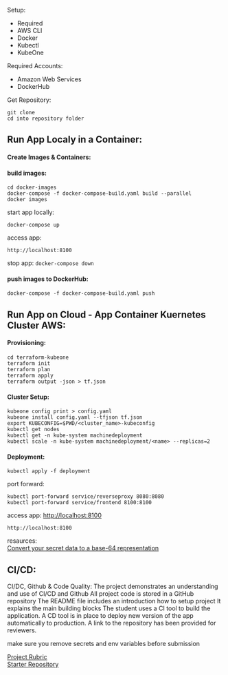 

Setup:
- Required
- AWS CLI
- Docker
- Kubectl
- KubeOne

Required Accounts:
- Amazon Web Services
- DockerHub

Get Repository:

```
git clone
cd into repository folder
```

## Run App Localy in a Container:

#### Create Images & Containers:

#### build images:
```
cd docker-images
docker-compose -f docker-compose-build.yaml build --parallel
docker images
```

start app locally:
```
docker-compose up
```

access app:
```
http://localhost:8100
```

stop app: `docker-compose down`

#### push images to DockerHub:
```
docker-compose -f docker-compose-build.yaml push
```  

## Run App on Cloud - App Container Kuernetes Cluster AWS:

#### Provisioning:
```
cd terraform-kubeone
terraform init
terraform plan
terraform apply
terraform output -json > tf.json
```

#### Cluster Setup:
```
kubeone config print > config.yaml
kubeone install config.yaml --tfjson tf.json
export KUBECONFIG=$PWD/<cluster_name>-kubeconfig
kubectl get nodes
kubectl get -n kube-system machinedeployment
kubectl scale -n kube-system machinedeployment/<name> --replicas=2
```

#### Deployment:

```
kubectl apply -f deployment
```

port forward:
```
kubectl port-forward service/reverseproxy 8080:8080
kubectl port-forward service/frontend 8100:8100
```

access app: [http://localhost:8100](http://localhost:8100)
```
http://localhost:8100
```

resaurces:  
[Convert your secret data to a base-64 representation][1]

## CI/CD:

CI/DC, Github & Code Quality:
The project demonstrates an understanding and use of CI/CD and Github
All project code is stored in a GitHub repository
The README file includes an introduction how to setup project
It explains the main building blocks
The student uses a CI tool to build the application.
A CD tool is in place to deploy new version of the app automatically to production.
A link to the repository has been provided for reviewers.

make sure you remove secrets and env variables before submission

[Project Rubric]()  
[Starter Repository]()

[1]:https://kubernetes.io/docs/tasks/inject-data-application/distribute-credentials-secure/#convert-your-secret-data-to-a-base-64-representation
